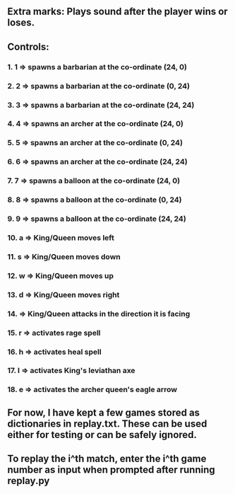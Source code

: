 ## Extra marks: Plays sound after the player wins or loses.

## Controls:
### 1. 1 => spawns a barbarian at the co-ordinate (24, 0)
### 2. 2 => spawns a barbarian at the co-ordinate (0, 24)
### 3. 3 => spawns a barbarian at the co-ordinate (24, 24)
### 4. 4 => spawns an archer at the co-ordinate (24, 0)
### 5. 5 => spawns an archer at the co-ordinate (0, 24)
### 6. 6 => spawns an archer at the co-ordinate (24, 24)
### 7. 7 => spawns a balloon at the co-ordinate (24, 0)
### 8. 8 => spawns a balloon at the co-ordinate (0, 24)
### 9. 9 => spawns a balloon at the co-ordinate (24, 24)
### 10. a => King/Queen moves left
### 11. s => King/Queen moves down
### 12. w => King/Queen moves up
### 13. d => King/Queen moves right
### 14. <SPACE> => King/Queen attacks in the direction it is facing
### 15. r => activates rage spell
### 16. h => activates heal spell
### 17. l => activates King's leviathan axe
### 18. e => activates the archer queen's eagle arrow
    
## For now, I have kept a few games stored as dictionaries in replay.txt. These can be used either for testing or can be safely ignored.
## To replay the i^th match, enter the i^th game number as input when prompted after running replay.py

